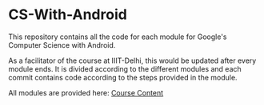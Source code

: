 # CS-With-Android
This repository contains all the code for each module for Google's Computer Science with Android. 

As a facilitator of the course at IIIT-Delhi, this would be updated after every module ends. It is divided according to the different modules and each commit contains code according to the steps provided in the module.

All modules are provided here: [Course Content](https://cswithandroid.withgoogle.com/content/course)

